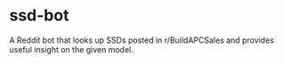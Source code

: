 # ssd-bot
A Reddit bot that looks up SSDs posted in r/BuildAPCSales and provides useful insight on the given model.
